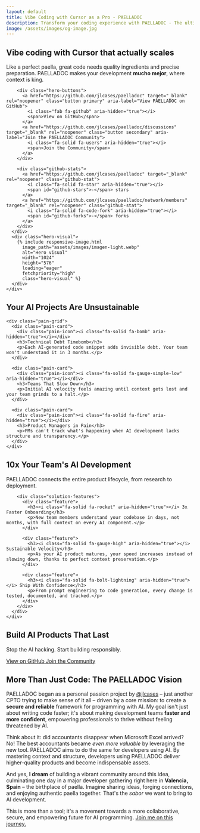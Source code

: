 ```yaml
---
layout: default
title: Vibe Coding with Cursor as a Pro - PAELLADOC
description: Transform your coding experience with PAELLADOC - The ultimate AI-powered development framework that makes your team's workflow mucho mejor.
image: /assets/images/og-image.jpg
---
```


<section class="hero paella-hero" id="lcp-container" aria-labelledby="lcp-target">
  <div class="container">
    <div class="hero-content">
      <div class="hero-text">
        <h1 id="lcp-target" fetchpriority="high">Vibe coding <span class="highlight">with Cursor</span> that <span class="highlight">actually&nbsp;scales</span></h1>
        <p class="hero-value-prop">Like a perfect paella, great code needs quality ingredients and precise preparation. PAELLADOC makes your development <strong>mucho mejor</strong>, where context is king.</p>
        
        <div class="hero-buttons">
          <a href="https://github.com/jlcases/paelladoc" target="_blank" rel="noopener" class="button primary" aria-label="View PAELLADOC on GitHub">
            <i class="fab fa-github" aria-hidden="true"></i>
            <span>View on GitHub</span>
          </a>
          <a href="https://github.com/jlcases/paelladoc/discussions" target="_blank" rel="noopener" class="button secondary" aria-label="Join the PAELLADOC Community">
            <i class="fa-solid fa-users" aria-hidden="true"></i>
            <span>Join the Community</span>
          </a>
        </div>
        
        <div class="github-stats">
          <a href="https://github.com/jlcases/paelladoc" target="_blank" rel="noopener" class="github-stat">
            <i class="fa-solid fa-star" aria-hidden="true"></i>
            <span id="github-stars">-</span> stars
          </a>
          <a href="https://github.com/jlcases/paelladoc/network/members" target="_blank" rel="noopener" class="github-stat">
            <i class="fa-solid fa-code-fork" aria-hidden="true"></i>
            <span id="github-forks">-</span> forks
          </a>
        </div>
      </div>
      <div class="hero-visual">
        {% include responsive-image.html 
          image_path="assets/images/imagen-light.webp"
          alt="Hero visual"
          width="1024"
          height="576"
          loading="eager"
          fetchpriority="high"
          class="hero-visual" %}
      </div>
    </div>
  </div>
</section>

<section class="pain-points" aria-labelledby="pain-points-heading">
  <div class="container">
    <h2 id="pain-points-heading">Your AI Projects Are <span>Unsustainable</span></h2>
    
    <div class="pain-grid">
      <div class="pain-card">
        <div class="pain-icon"><i class="fa-solid fa-bomb" aria-hidden="true"></i></div>
        <h3>Technical Debt Timebomb</h3>
        <p>Each AI-generated code snippet adds invisible debt. Your team won't understand it in 3 months.</p>
      </div>
      
      <div class="pain-card">
        <div class="pain-icon"><i class="fa-solid fa-gauge-simple-low" aria-hidden="true"></i></div>
        <h3>Teams That Slow Down</h3>
        <p>Initial AI velocity feels amazing until context gets lost and your team grinds to a halt.</p>
      </div>
      
      <div class="pain-card">
        <div class="pain-icon"><i class="fa-solid fa-fire" aria-hidden="true"></i></div>
        <h3>Product Managers in Pain</h3>
        <p>PMs can't track what's happening when AI development lacks structure and transparency.</p>
      </div>
    </div>
  </div>
</section>

<section class="solution" aria-labelledby="solution-heading">
  <div class="container">
    <div class="solution-content">
      <div class="solution-text">
        <h2 id="solution-heading"><span>10x</span> Your Team's AI Development</h2>
        <p class="solution-lead">PAELLADOC connects the entire product lifecycle, from research to deployment.</p>
        
        <div class="solution-features">
          <div class="feature">
            <h3><i class="fa-solid fa-rocket" aria-hidden="true"></i> 3x Faster Onboarding</h3>
            <p>New team members understand your codebase in days, not months, with full context on every AI component.</p>
          </div>
          
          <div class="feature">
            <h3><i class="fa-solid fa-gauge-high" aria-hidden="true"></i> Sustainable Velocity</h3>
            <p>As your AI product matures, your speed increases instead of slowing down, thanks to perfect context preservation.</p>
          </div>
          
          <div class="feature">
            <h3><i class="fa-solid fa-bolt-lightning" aria-hidden="true"></i> Ship With Confidence</h3>
            <p>From prompt engineering to code generation, every change is tested, documented, and tracked.</p>
          </div>
        </div>
      </div>
    </div>
  </div>
</section>

<section class="cta-section" aria-labelledby="cta-heading">
  <div class="container">
    <div class="cta-content">
      <h2 id="cta-heading">Build AI Products That <span>Last</span></h2>
      <p>Stop the AI hacking. Start building responsibly.</p>
      <div class="cta-buttons">
        <a href="https://github.com/jlcases/paelladoc" target="_blank" rel="noopener" class="button primary" aria-label="View PAELLADOC on GitHub">
          <i class="fa-brands fa-github" aria-hidden="true"></i>
          <span>View on GitHub</span>
        </a>
        <a href="https://github.com/jlcases/paelladoc/discussions" target="_blank" rel="noopener" class="button secondary" aria-label="Join the PAELLADOC Community Discussions">
          <i class="fa-solid fa-comments" aria-hidden="true"></i>
          <span>Join the Community</span>
        </a>
      </div>
    </div>
  </div>
</section>

<section class="vision-section section" aria-labelledby="vision-heading">
  <div class="container">
    <h2 id="vision-heading">More Than Just Code: The <span class="highlight">PAELLADOC Vision</span></h2>
    <div class="vision-content">
      <div class="vision-text">
        <p>PAELLADOC began as a personal passion project by <a href="https://github.com/jlcases" target="_blank" rel="noopener" class="author-link"><i class="fab fa-github" aria-hidden="true"></i> @jlcases</a> – just another CPTO trying to make sense of it all – driven by a core mission: to create a <strong>secure and reliable</strong> framework for programming with AI. My goal isn't just about writing code faster; it's about making development teams <strong>faster and more confident</strong>, empowering professionals to thrive without feeling threatened by AI.</p>
        <p>Think about it: did accountants disappear when Microsoft Excel arrived? No! The best accountants became <em>even more valuable</em> by leveraging the new tool. PAELLADOC aims to do the same for developers using AI. By mastering context and structure, developers using PAELLADOC deliver higher-quality products and become indispensable assets.</p>
        <p>And yes, <strong>I dream</strong> of building a vibrant community around this idea, culminating one day in a major developer gathering right here in <strong>Valencia, Spain</strong> – the birthplace of paella. Imagine sharing ideas, forging connections, and enjoying authentic paella together. That's the <em>sabor</em> we want to bring to AI development.</p>
        <p class="vision-cta">This is more than a tool; it's a movement towards a more collaborative, secure, and empowering future for AI programming. <a href="{{ "/contribute" | relative_url }}" class="highlight-link">Join me on this journey.</a></p>
      </div>
    </div>
  </div>
</section>
